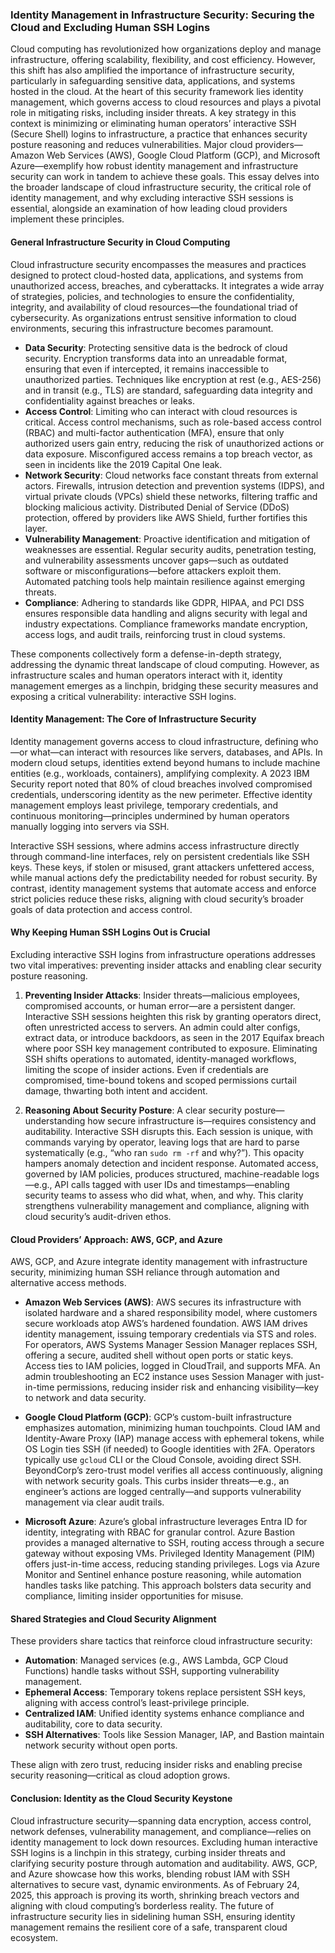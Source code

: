 ### Identity Management in Infrastructure Security: Securing the Cloud and Excluding Human SSH Logins

Cloud computing has revolutionized how organizations deploy and manage infrastructure, offering scalability, flexibility, and cost efficiency. However, this shift has also amplified the importance of infrastructure security, particularly in safeguarding sensitive data, applications, and systems hosted in the cloud. At the heart of this security framework lies identity management, which governs access to cloud resources and plays a pivotal role in mitigating risks, including insider threats. A key strategy in this context is minimizing or eliminating human operators’ interactive SSH (Secure Shell) logins to infrastructure, a practice that enhances security posture reasoning and reduces vulnerabilities. Major cloud providers—Amazon Web Services (AWS), Google Cloud Platform (GCP), and Microsoft Azure—exemplify how robust identity management and infrastructure security can work in tandem to achieve these goals. This essay delves into the broader landscape of cloud infrastructure security, the critical role of identity management, and why excluding interactive SSH sessions is essential, alongside an examination of how leading cloud providers implement these principles.

#### General Infrastructure Security in Cloud Computing

Cloud infrastructure security encompasses the measures and practices designed to protect cloud-hosted data, applications, and systems from unauthorized access, breaches, and cyberattacks. It integrates a wide array of strategies, policies, and technologies to ensure the confidentiality, integrity, and availability of cloud resources—the foundational triad of cybersecurity. As organizations entrust sensitive information to cloud environments, securing this infrastructure becomes paramount.

- **Data Security**: Protecting sensitive data is the bedrock of cloud security. Encryption transforms data into an unreadable format, ensuring that even if intercepted, it remains inaccessible to unauthorized parties. Techniques like encryption at rest (e.g., AES-256) and in transit (e.g., TLS) are standard, safeguarding data integrity and confidentiality against breaches or leaks.
- **Access Control**: Limiting who can interact with cloud resources is critical. Access control mechanisms, such as role-based access control (RBAC) and multi-factor authentication (MFA), ensure that only authorized users gain entry, reducing the risk of unauthorized actions or data exposure. Misconfigured access remains a top breach vector, as seen in incidents like the 2019 Capital One leak.
- **Network Security**: Cloud networks face constant threats from external actors. Firewalls, intrusion detection and prevention systems (IDPS), and virtual private clouds (VPCs) shield these networks, filtering traffic and blocking malicious activity. Distributed Denial of Service (DDoS) protection, offered by providers like AWS Shield, further fortifies this layer.
- **Vulnerability Management**: Proactive identification and mitigation of weaknesses are essential. Regular security audits, penetration testing, and vulnerability assessments uncover gaps—such as outdated software or misconfigurations—before attackers exploit them. Automated patching tools help maintain resilience against emerging threats.
- **Compliance**: Adhering to standards like GDPR, HIPAA, and PCI DSS ensures responsible data handling and aligns security with legal and industry expectations. Compliance frameworks mandate encryption, access logs, and audit trails, reinforcing trust in cloud systems.

These components collectively form a defense-in-depth strategy, addressing the dynamic threat landscape of cloud computing. However, as infrastructure scales and human operators interact with it, identity management emerges as a linchpin, bridging these security measures and exposing a critical vulnerability: interactive SSH logins.

#### Identity Management: The Core of Infrastructure Security

Identity management governs access to cloud infrastructure, defining who—or what—can interact with resources like servers, databases, and APIs. In modern cloud setups, identities extend beyond humans to include machine entities (e.g., workloads, containers), amplifying complexity. A 2023 IBM Security report noted that 80% of cloud breaches involved compromised credentials, underscoring identity as the new perimeter. Effective identity management employs least privilege, temporary credentials, and continuous monitoring—principles undermined by human operators manually logging into servers via SSH.

Interactive SSH sessions, where admins access infrastructure directly through command-line interfaces, rely on persistent credentials like SSH keys. These keys, if stolen or misused, grant attackers unfettered access, while manual actions defy the predictability needed for robust security. By contrast, identity management systems that automate access and enforce strict policies reduce these risks, aligning with cloud security’s broader goals of data protection and access control.

#### Why Keeping Human SSH Logins Out is Crucial

Excluding interactive SSH logins from infrastructure operations addresses two vital imperatives: preventing insider attacks and enabling clear security posture reasoning.

1. **Preventing Insider Attacks**: Insider threats—malicious employees, compromised accounts, or human error—are a persistent danger. Interactive SSH sessions heighten this risk by granting operators direct, often unrestricted access to servers. An admin could alter configs, extract data, or introduce backdoors, as seen in the 2017 Equifax breach where poor SSH key management contributed to exposure. Eliminating SSH shifts operations to automated, identity-managed workflows, limiting the scope of insider actions. Even if credentials are compromised, time-bound tokens and scoped permissions curtail damage, thwarting both intent and accident.

2. **Reasoning About Security Posture**: A clear security posture—understanding how secure infrastructure is—requires consistency and auditability. Interactive SSH disrupts this. Each session is unique, with commands varying by operator, leaving logs that are hard to parse systematically (e.g., “who ran `sudo rm -rf` and why?”). This opacity hampers anomaly detection and incident response. Automated access, governed by IAM policies, produces structured, machine-readable logs—e.g., API calls tagged with user IDs and timestamps—enabling security teams to assess who did what, when, and why. This clarity strengthens vulnerability management and compliance, aligning with cloud security’s audit-driven ethos.

#### Cloud Providers’ Approach: AWS, GCP, and Azure

AWS, GCP, and Azure integrate identity management with infrastructure security, minimizing human SSH reliance through automation and alternative access methods.

- **Amazon Web Services (AWS)**: AWS secures its infrastructure with isolated hardware and a shared responsibility model, where customers secure workloads atop AWS’s hardened foundation. AWS IAM drives identity management, issuing temporary credentials via STS and roles. For operators, AWS Systems Manager Session Manager replaces SSH, offering a secure, audited shell without open ports or static keys. Access ties to IAM policies, logged in CloudTrail, and supports MFA. An admin troubleshooting an EC2 instance uses Session Manager with just-in-time permissions, reducing insider risk and enhancing visibility—key to network and data security.

- **Google Cloud Platform (GCP)**: GCP’s custom-built infrastructure emphasizes automation, minimizing human touchpoints. Cloud IAM and Identity-Aware Proxy (IAP) manage access with ephemeral tokens, while OS Login ties SSH (if needed) to Google identities with 2FA. Operators typically use `gcloud` CLI or the Cloud Console, avoiding direct SSH. BeyondCorp’s zero-trust model verifies all access continuously, aligning with network security goals. This curbs insider threats—e.g., an engineer’s actions are logged centrally—and supports vulnerability management via clear audit trails.

- **Microsoft Azure**: Azure’s global infrastructure leverages Entra ID for identity, integrating with RBAC for granular control. Azure Bastion provides a managed alternative to SSH, routing access through a secure gateway without exposing VMs. Privileged Identity Management (PIM) offers just-in-time access, reducing standing privileges. Logs via Azure Monitor and Sentinel enhance posture reasoning, while automation handles tasks like patching. This approach bolsters data security and compliance, limiting insider opportunities for misuse.

#### Shared Strategies and Cloud Security Alignment

These providers share tactics that reinforce cloud infrastructure security:
- **Automation**: Managed services (e.g., AWS Lambda, GCP Cloud Functions) handle tasks without SSH, supporting vulnerability management.
- **Ephemeral Access**: Temporary tokens replace persistent SSH keys, aligning with access control’s least-privilege principle.
- **Centralized IAM**: Unified identity systems enhance compliance and auditability, core to data security.
- **SSH Alternatives**: Tools like Session Manager, IAP, and Bastion maintain network security without open ports.

These align with zero trust, reducing insider risks and enabling precise security reasoning—critical as cloud adoption grows.

#### Conclusion: Identity as the Cloud Security Keystone

Cloud infrastructure security—spanning data encryption, access control, network defenses, vulnerability management, and compliance—relies on identity management to lock down resources. Excluding human interactive SSH logins is a linchpin in this strategy, curbing insider threats and clarifying security posture through automation and auditability. AWS, GCP, and Azure showcase how this works, blending robust IAM with SSH alternatives to secure vast, dynamic environments. As of February 24, 2025, this approach is proving its worth, shrinking breach vectors and aligning with cloud computing’s borderless reality. The future of infrastructure security lies in sidelining human SSH, ensuring identity management remains the resilient core of a safe, transparent cloud ecosystem.